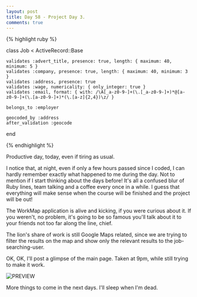 ```yaml
---
layout: post
title: Day 58 - Project Day 3.
comments: true
---
```


{% highlight ruby %}

class Job < ActiveRecord::Base
	
	validates :advert_title, presence: true, length: { maximum: 40, minimum: 5 }
	validates :company, presence: true, length: { maximum: 40, minimum: 3 }
	validates :address, presence: true
	validates :wage, numericality: { only_integer: true }
	validates :email, format: { with: /\A[_a-z0-9-]+(\.[_a-z0-9-]+)*@[a-z0-9-]+(\.[a-z0-9-]+)*(\.[a-z]{2,4})\z/ }

	belongs_to :employer

	geocoded_by :address
	after_validation :geocode

end

{% endhighlight %}

<!--more-->

Productive day, today, even if tiring as usual.

I notice that, at night, even if only a few hours passed since I coded, I can hardly remember exactly what happened to me during the day. Not to mention if I start thinking about the days before! It's all a confused blur of Ruby lines, team talking and a coffee every once in a while. I guess that everything will make sense when the course will be finished and the project will be out!

The WorkMap application is alive and kicking, if you were curious about it. If you weren't, no problem, it's going to be so famous you'll talk about it to your friends not too far along the line, chief.

The lion's share of work is still Google Maps related, since we are trying to filter the results on the map and show only the relevant results to the job-searching-user.

OK, OK, I'll post a glimpse of the main page. Taken at 9pm, while still trying to make it work.

![PREVIEW](http://federicomaffei.github.io/public/images/preview.jpg)

More things to come in the next days. I'll sleep when I'm dead.